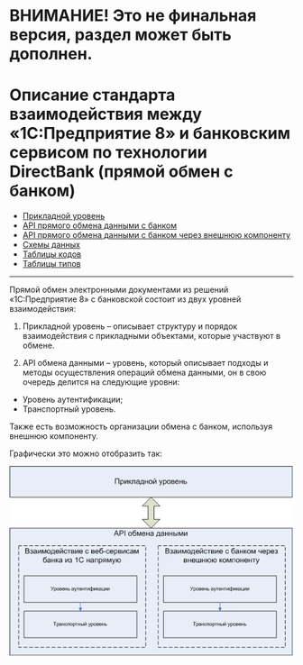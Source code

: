 # ВНИМАНИЕ! Это не финальная версия, раздел может быть дополнен.

# Описание стандарта взаимодействия между «1С:Предприятие 8» и банковским сервисом по технологии DirectBank (прямой обмен с банком)


+ [Прикладной уровень](https://github.com/1C-Company/DirectBank/blob/master/doc/application-layer/readme.md)
+ [API прямого обмена данными с банком](https://github.com/1C-Company/DirectBank/blob/master/doc/transport-api/readme.md)
+ [API прямого обмена данными с банком через внешнюю компоненту](https://github.com/1C-Company/DirectBank/blob/master/doc/vk-transport-api/readme.md)
+ [Схемы данных](https://github.com/1C-Company/DirectBank/blob/master/doc/xsd-scheme/readme.md)
+ [Таблицы кодов](https://github.com/1C-Company/DirectBank/blob/master/doc/common-section/tables.md)
+ [Таблицы типов](https://github.com/1C-Company/DirectBank/blob/master/doc/common-section/type-tables.md)


- - -


Прямой обмен электронными документами из решений «1С:Предприятие 8» с банковской состоит из двух уровней взаимодействия:

1. Прикладной уровень – описывает структуру и порядок взаимодействия с прикладными объектами, которые участвуют в обмене.

2. API обмена данными – уровень, который описывает подходы и методы осуществления операций обмена данными, он в свою очередь делится на следующие уровни:
 - Уровень аутентификации;
 - Транспортный уровень.

Также есть возможность организации обмена с банком, используя внешнюю компоненту.

Графически это можно отобразить так:

![](https://raw.githubusercontent.com/1C-Company/DirectBank/master/doc/doc_imgs/level_description.png)

